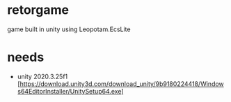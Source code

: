# retorgame
game built in unity using Leopotam.EcsLite

# needs
 * unity 2020.3.25f1 [https://download.unity3d.com/download_unity/9b9180224418/Windows64EditorInstaller/UnitySetup64.exe]
